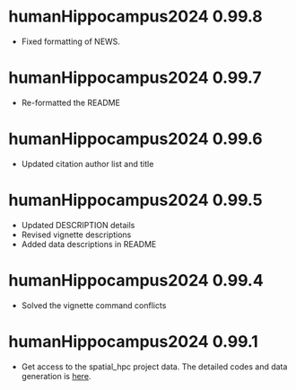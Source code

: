 # humanHippocampus2024 0.99.8

*   Fixed formatting of NEWS.

# humanHippocampus2024 0.99.7

*   Re-formatted the README

# humanHippocampus2024 0.99.6

*   Updated citation author list and title

# humanHippocampus2024 0.99.5

*   Updated DESCRIPTION details
*   Revised vignette descriptions
*   Added data descriptions in README

# humanHippocampus2024 0.99.4

*   Solved the vignette command conflicts

# humanHippocampus2024 0.99.1

*   Get access to the spatial_hpc project data. The detailed codes and data generation is [here](https://github.com/LieberInstitute/spatial_hpc).
